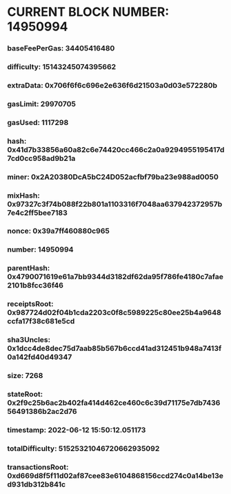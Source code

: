 # CURRENT BLOCK NUMBER: 14950994

### baseFeePerGas: 34405416480
### difficulty: 15143245074395662
### extraData: 0x706f6f6c696e2e636f6d21503a0d03e572280b
### gasLimit: 29970705
### gasUsed: 1117298
### hash: 0x41d7b33856a60a82c6e74420cc466c2a0a9294955195417d7cd0cc958ad9b21a
### miner: 0x2A20380DcA5bC24D052acfbf79ba23e988ad0050
### mixHash: 0x97327c3f74b088f22b801a1103316f7048aa637942372957b7e4c2ff5bee7183
### nonce: 0x39a7ff460880c965
### number: 14950994
### parentHash: 0x4790071619e61a7bb9344d3182df62da95f786fe4180c7afae2101b8fcc36f46
### receiptsRoot: 0x987724d02f04b1cda2203c0f8c5989225c80ee25b4a9648ccfa17f38c681e5cd
### sha3Uncles: 0x1dcc4de8dec75d7aab85b567b6ccd41ad312451b948a7413f0a142fd40d49347
### size: 7268
### stateRoot: 0x2f9c25b6ac2b402fa414d462ce460c6c39d71175e7db743656491386b2ac2d76
### timestamp: 2022-06-12 15:50:12.051173
### totalDifficulty: 51525321046720662935092
### transactionsRoot: 0xd669d8f5f11d02af87cee83e6104868156ccd274c0a14be13ed931db312b841c

